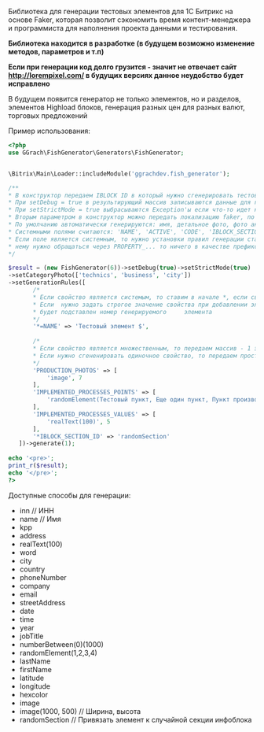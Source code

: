 Библиотека для генерации тестовых элементов для 1С Битрикс на основе Faker, которая позволит сэкономить время контент-менеджера и программиста для наполнения проекта данными и тестирования.

**Библиотека находится в разработке (в будущем возможно изменение методов, параметров и т.п)**

**Если при генерации код долго грузится - значит не отвечает сайт http://lorempixel.com/ в будущих версиях данное неудобство будет исправлено**

В будущем появится генератор не только элементов, но и разделов, элементов Highload блоков, генерация разных цен для разных валют, торговых предложений  

Пример использования:

```php
<?php
use GGrach\FishGenerator\Generators\FishGenerator;


\Bitrix\Main\Loader::includeModule('ggrachdev.fish_generator');

/** 
* В конструктор передаем IBLOCK ID в который нужно сгенерировать тестовый элемент
* При setDebug = true в результирующий массив записываются данные для генерации
* При setStrictMode = true выбрасываются Exception'ы если что-то идет не так
* Вторым параметром в конструктор можно передать локализацию faker, по умолчанию ru_RU
* По умолчанию автоматически генерируются: имя, детальное фото, фото анонса, детальный текст + текст анонса, символьный код
* Системными полями считаются: 'NAME', 'ACTIVE', 'CODE', 'IBLOCK_SECTION_ID', 'DETAIL_TEXT', 'PREVIEW_TEXT', 'SORT'
* Если поле является системным, то нужно установки правил генерации ставить * перед ним, если же свойство является дополнительно созданным и к 
* нему нужно обращаться через PROPERTY_... то ничего в качестве префикса ставить не нужно
*/

$result = (new FishGenerator(6))->setDebug(true)->setStrictMode(true)
->setCategoryPhoto(['technics', 'business', 'city'])
->setGenerationRules([
       /*  
       * Если свойство является системым, то ставим в начале *, если свойство является дополнительным у инфоблока (Т.е PROPERTY_NAME), то не ставим  
       * Если  нужно задать строгое значение свойства при добавлении элементов, то ставим =, можно группировать: *=, =, *, при этом в $ 
       * будет подставлен номер генерируемого     элемента
       */  
       '*=NAME' => 'Тестовый элемент $',
       
       /*  
       * Если свойство является множественным, то передаем массив - 1 элемент массива задаем генератор (так же поддерживаются *, =), 2 элемент массива - кол-во элементов для генерации  
       * Если нужно сгененировать одиночное свойство, то передаем просто строку (в качестве значения)  
       */  
       'PRODUCTION_PHOTOS' => [
           'image', 7
       ],
       'IMPLEMENTED_PROCESSES_POINTS' => [
           'randomElement(Тестовый пункт, Еще один пункт, Пункт производства, Новый пункт, Пункт элемента, Тестовый процесс, Процесс производства, Новый процесс производства)', 5
       ],
       'IMPLEMENTED_PROCESSES_VALUES' => [
           'realText(100)', 5
       ],
       '*IBLOCK_SECTION_ID' => 'randomSection'
   ])->generate(1);
   
echo '<pre>';  
print_r($result);  
echo '</pre>';  
?>
```

Доступные способы для генерации:  
- inn // ИНН  
- name // Имя  
- kpp  
- address  
- realText(100)  
- word  
- city  
- country  
- phoneNumber  
- company  
- email  
- streetAddress  
- date  
- time  
- year  
- jobTitle  
- numberBetween(0)(1000)  
- randomElement(1,2,3,4)  
- lastName  
- firstName  
- latitude  
- longitude  
- hexcolor  
- image  
- image(1000, 500) // Ширина, высота  
- randomSection // Привязать элемент к случайной секции инфоблока
